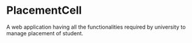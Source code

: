 # PlacementCell
A web application having all the functionalities required by university to manage placement of student.
